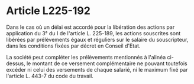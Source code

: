 # Article L225-192

Dans le cas où un délai est accordé pour la libération des actions par application du 3° du I de l'article L. 225-189, les actions souscrites sont libérées par prélèvements égaux et réguliers sur le salaire du souscripteur, dans les conditions fixées par décret en Conseil d'Etat.

La société peut compléter les prélèvements mentionnés à l'alinéa ci-dessus, le montant de ce versement complémentaire ne pouvant toutefois excéder ni celui des versements de chaque salarié, ni le maximum fixé par l'article L. 443-7 du code du travail.
